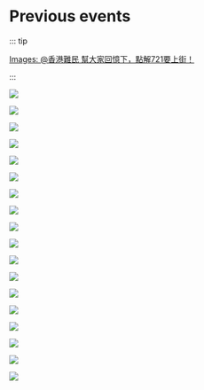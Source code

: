 # Previous events

::: tip

[Images: @香港難民 幫大家回憶下，點解721要上街！](https://lihkg.com/thread/1335464/)

:::

![](/image/promo/posters/69.png)

![](/image/promo/posters/612.png)

![](/image/promo/posters/614.png)

![](/image/promo/posters/615.png)

![](/image/promo/posters/616.png)

![](/image/promo/posters/616-memorial.png)

![](/image/promo/posters/621.png)

![](/image/promo/posters/626.png)

![](/image/promo/posters/629.png)

![](/image/promo/posters/630.png)

![](/image/promo/posters/71.png)

![](/image/promo/posters/73.png)

![](/image/promo/posters/76.png)

![](/image/promo/posters/77.png)

![](/image/promo/posters/713.png)

![](/image/promo/posters/714.png)

![](/image/promo/posters/714-NTP.png)

![](/image/promo/posters/717.png)

<!-- ![](/image/promo/posters/.png) -->